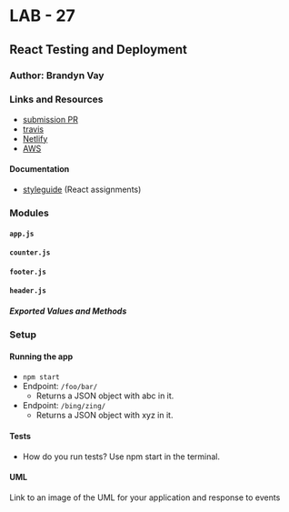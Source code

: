 # LAB - 27

## React Testing and Deployment

### Author: Brandyn Vay

### Links and Resources

* [submission PR](http://xyz.com)
* [travis](http://xyz.com)
* [Netlify](https://jovial-bardeen-508ab8.netlify.com/)
* [AWS](http://bv-react-counter.s3-website-us-west-2.amazonaws.com/#)

#### Documentation

* [styleguide](http://xyz.com) (React assignments)

### Modules

#### `app.js`
#### `counter.js`
#### `footer.js`
#### `header.js`

##### Exported Values and Methods

### Setup

#### Running the app
* `npm start`
* Endpoint: `/foo/bar/`
  * Returns a JSON object with abc in it.
* Endpoint: `/bing/zing/`
  * Returns a JSON object with xyz in it.
  
#### Tests

* How do you run tests? Use npm start in the terminal.

#### UML

Link to an image of the UML for your application and response to events
